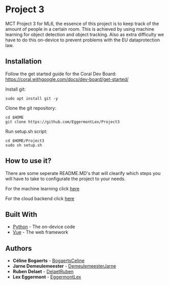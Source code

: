 # Project 3

MCT Project 3 for ML6, the essence of this project is to keep track of the amount of people in a certain room. This is achieved by using machine learning for object detection and object tracking. Also as extra difficulty we have to do this on-device to prevent problems with the EU dataprotection law.

## Installation
Follow the get started guide for the Coral Dev Board: https://coral.withgoogle.com/docs/dev-board/get-started/

Install git:
```
sudo apt install git -y
```

Clone the git repository:
```
cd $HOME
git clone https://github.com/EggermontLex/Project3
```

Run setup.sh script:
```
cd $HOME/Project3
sudo sh setup.sh
```

## How to use it?
There are some seperate README.MD's that will clearify which steps you will have to take to configurate the project to your needs.

For the machine learning click [here](https://github.com/EggermontLex/Project3/tree/master/MachineLearning)

For the cloud backend click [here](https://github.com/EggermontLex/Project3/tree/master/Backend)

## Built With

* [Python](https://www.python.org/) - The on-device code
* [Vue](https://vuejs.org/) - The web framework

## Authors

* **Céline Bogaerts** - [BogaertsCeline](https://github.com/BogaertsCeline)
* **Jarne Demeulemeester** - [DemeulemeesterJarne](https://github.com/DemeulemeesterJarne)
* **Ruben Delaet** - [DelaetRuben](https://github.com/DelaetRuben2)
* **Lex Eggermont** - [EggermontLex](https://github.com/EggermontLex)
